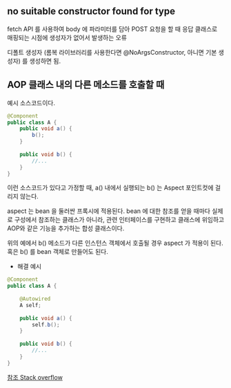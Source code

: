 ## no suitable constructor found for type

fetch API 를 사용하여 body 에 파라미터를 담아 POST 요청을 할 때 응답 클래스로 매핑되는 시점에 생성자가 없어서 발생하는 오류

디폴트 생성자 (롬복 라이브러리를 사용한다면 @NoArgsConstructor, 아니면 기본 생성자) 를 생성하면 됨.

## AOP 클래스 내의 다른 메소드를 호출할 때

예시 소스코드이다.

```java
@Component
public class A {
    public void a() {
        b();
    }
    
    public void b() {
        //...
    }
}
```

이런 소스코드가 있다고 가정할 때, a() 내에서 실행되는 b() 는 Aspect 포인트컷에 걸리지 않는다.

aspect 는 bean 을 둘러싼 프록시에 적용된다.
bean 에 대한 참조를 얻을 때마다 실제로 구성에서 참조하는 클래스가 아니라, 관련 인터페이스를 구현하고 클래스에 위임하고 AOP와 같은 기능을 추가하는
합성 클래스이다.

위의 예에서 b() 메소드가 다른 인스턴스 객체에서 호출될 경우 aspect 가 적용이 된다.
혹은 b() 를 bean 객체로 만들어도 된다.

- 해결 예시

```java
@Component
public class A {
    
    @Autowired
    A self;
    
    public void a() {
        self.b();
    }
    
    public void b() {
        //...
    }
}
```

[참조 Stack overflow](https://stackoverflow.com/questions/13564627/spring-aop-not-working-for-method-call-inside-another-method)
